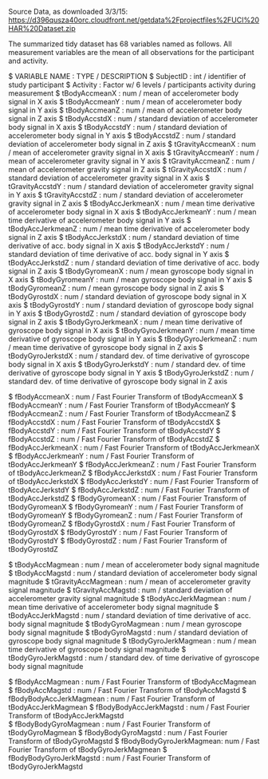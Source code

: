 Source Data, as downloaded 3/3/15:
https://d396qusza40orc.cloudfront.net/getdata%2Fprojectfiles%2FUCI%20HAR%20Dataset.zip




The summarized tidy dataset has 68 variables named as follows.  All measurement variables are the mean of all observations for the participant and activity. 

 $ VARIABLE NAME           : TYPE / DESCRIPTION
 $ SubjectID               : int  / identifier of study participant
 $ Activity                : Factor w/ 6 levels / participants activity during measurement
 $ tBodyAccmeanX           : num  / mean of accelerometer body signal in X axis 
 $ tBodyAccmeanY           : num  / mean of accelerometer body signal in Y axis
 $ tBodyAccmeanZ           : num  / mean of accelerometer body signal in Z axis
 $ tBodyAccstdX            : num  / standard deviation of accelerometer body signal in X axis
 $ tBodyAccstdY            : num  / standard deviation of accelerometer body signal in Y axis
 $ tBodyAccstdZ            : num  / standard deviation of accelerometer body signal in Z axis
 $ tGravityAccmeanX        : num  / mean of accelerometer gravity signal in X axis 
 $ tGravityAccmeanY        : num  / mean of accelerometer gravity signal in Y axis
 $ tGravityAccmeanZ        : num  / mean of accelerometer gravity signal in Z axis
 $ tGravityAccstdX         : num  / standard deviation of accelerometer gravity signal in X axis
 $ tGravityAccstdY         : num  / standard deviation of accelerometer gravity signal in Y axis
 $ tGravityAccstdZ         : num  / standard deviation of accelerometer gravity signal in Z axis
 $ tBodyAccJerkmeanX       : num  / mean time derivative of accelerometer body signal in X axis
 $ tBodyAccJerkmeanY       : num  / mean time derivative of accelerometer body signal in Y axis
 $ tBodyAccJerkmeanZ       : num  / mean time derivative of accelerometer body signal in Z axis
 $ tBodyAccJerkstdX        : num  / standard deviation of time derivative of acc. body signal in X axis
 $ tBodyAccJerkstdY        : num  / standard deviation of time derivative of acc. body signal in Y axis
 $ tBodyAccJerkstdZ        : num  / standard deviation of time derivative of acc. body signal in Z axis
 $ tBodyGyromeanX          : num  / mean gyroscope body signal in X axis
 $ tBodyGyromeanY          : num  / mean gyroscope body signal in Y axis
 $ tBodyGyromeanZ          : num  / mean gyroscope body signal in Z axis
 $ tBodyGyrostdX           : num  / standard deviation of gyroscope body signal in X axis
 $ tBodyGyrostdY           : num  / standard deviation of gyroscope body signal in Y axis
 $ tBodyGyrostdZ           : num  / standard deviation of gyroscope body signal in Z axis
 $ tBodyGyroJerkmeanX      : num  / mean time derivative of gyroscope body signal in X axis
 $ tBodyGyroJerkmeanY      : num  / mean time derivative of gyroscope body signal in Y axis
 $ tBodyGyroJerkmeanZ      : num  / mean time derivative of gyroscope body signal in Z axis
 $ tBodyGyroJerkstdX       : num  / standard dev. of time derivative of gyroscope body signal in X axis
 $ tBodyGyroJerkstdY       : num  / standard dev. of time derivative of gyroscope body signal in Y axis
 $ tBodyGyroJerkstdZ       : num  / standard dev. of time derivative of gyroscope body signal in Z axis

 $ fBodyAccmeanX           : num  / Fast Fourier Transform of tBodyAccmeanX 
 $ fBodyAccmeanY           : num  / Fast Fourier Transform of tBodyAccmeanY
 $ fBodyAccmeanZ           : num  / Fast Fourier Transform of tBodyAccmeanZ
 $ fBodyAccstdX            : num  / Fast Fourier Transform of tBodyAccstdX
 $ fBodyAccstdY            : num  / Fast Fourier Transform of tBodyAccstdY
 $ fBodyAccstdZ            : num  / Fast Fourier Transform of tBodyAccstdZ
 $ fBodyAccJerkmeanX       : num  / Fast Fourier Transform of tBodyAccJerkmeanX
 $ fBodyAccJerkmeanY       : num  / Fast Fourier Transform of tBodyAccJerkmeanY
 $ fBodyAccJerkmeanZ       : num  / Fast Fourier Transform of tBodyAccJerkmeanZ
 $ fBodyAccJerkstdX        : num  / Fast Fourier Transform of tBodyAccJerkstdX
 $ fBodyAccJerkstdY        : num  / Fast Fourier Transform of tBodyAccJerkstdY
 $ fBodyAccJerkstdZ        : num  / Fast Fourier Transform of tBodyAccJerkstdZ
 $ fBodyGyromeanX          : num  / Fast Fourier Transform of tBodyGyromeanX 
 $ fBodyGyromeanY          : num  / Fast Fourier Transform of tBodyGyromeanY
 $ fBodyGyromeanZ          : num  / Fast Fourier Transform of tBodyGyromeanZ
 $ fBodyGyrostdX           : num  / Fast Fourier Transform of tBodyGyrostdX 
 $ fBodyGyrostdY           : num  / Fast Fourier Transform of tBodyGyrostdY
 $ fBodyGyrostdZ           : num  / Fast Fourier Transform of tBodyGyrostdZ

 $ tBodyAccMagmean         : num  / mean of accelerometer body signal magnitude 
 $ tBodyAccMagstd          : num  / standard deviation of accelerometer body signal magnitude
 $ tGravityAccMagmean      : num  / mean of accelerometer gravity signal magnitude 
 $ tGravityAccMagstd       : num  / standard deviation of accelerometer gravity signal magnitude 
 $ tBodyAccJerkMagmean     : num  / mean time derivative of accelerometer body signal magnitude
 $ tBodyAccJerkMagstd      : num  / standard deviation of time derivative of acc. body signal magnitude
 $ tBodyGyroMagmean        : num  / mean gyroscope body signal magnitude
 $ tBodyGyroMagstd         : num  / standard deviation of gyroscope body signal magnitude
 $ tBodyGyroJerkMagmean    : num  / mean time derivative of gyroscope body signal magnitude
 $ tBodyGyroJerkMagstd     : num  / standard dev. of time derivative of gyroscope body signal magnitude
 
 $ fBodyAccMagmean         : num  / Fast Fourier Transform of tBodyAccMagmean
 $ fBodyAccMagstd          : num  / Fast Fourier Transform of tBodyAccMagstd 
 $ fBodyBodyAccJerkMagmean : num  / Fast Fourier Transform of tBodyAccJerkMagmean
 $ fBodyBodyAccJerkMagstd  : num  / Fast Fourier Transform of tBodyAccJerkMagstd	
 $ fBodyBodyGyroMagmean    : num  / Fast Fourier Transform of tBodyGyroMagmean
 $ fBodyBodyGyroMagstd     : num  / Fast Fourier Transform of tBodyGyroMagstd
 $ fBodyBodyGyroJerkMagmean: num  / Fast Fourier Transform of tBodyGyroJerkMagmean
 $ fBodyBodyGyroJerkMagstd : num  / Fast Fourier Transform of tBodyGyroJerkMagstd

